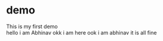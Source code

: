 
# demo
This is my first demo<br>
hello i am Abhinav
okk i am here
ook i am abhinav it is all fine 

